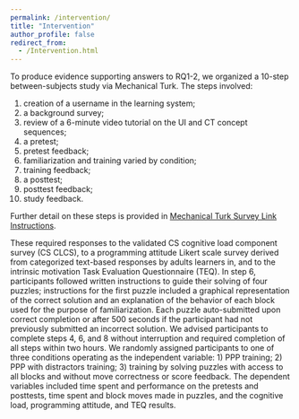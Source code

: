 ```yaml
---
permalink: /intervention/
title: "Intervention"
author_profile: false
redirect_from: 
  - /Intervention.html
---
```


To produce evidence supporting answers to RQ1-2, we organized a 10-step between-subjects study via Mechanical Turk.  The steps involved:
1. creation of a username in the learning system;
1. a background survey;
1. review of a 6-minute video tutorial on the UI and CT concept sequences;
1. a pretest;
1. pretest feedback;
1. familiarization and training varied by condition;
1. training feedback;
1. a posttest;
1. posttest feedback;
1. study feedback.

Further detail on these steps is provided in [Mechanical Turk Survey Link Instructions](/mturk_survey/).

These required responses to the validated CS cognitive load component survey (CS CLCS), to a programming attitude Likert scale survey derived from categorized text-based responses by adults learners in, and to the intrinsic motivation Task Evaluation Questionnaire (TEQ).  In step 6, participants followed written instructions to guide their solving of four puzzles; instructions for the first puzzle included a graphical representation of the correct solution and an explanation of the behavior of each block used for the purpose of familiarization.  Each puzzle auto-submitted upon correct completion or after 500 seconds if the participant had not previously submitted an incorrect solution.  We advised participants to complete steps 4, 6, and 8 without interruption and required completion of all steps within two hours.
We randomly assigned participants to one of three conditions operating as the independent variable: 1) PPP training; 2) PPP with distractors training; 3) training by solving puzzles with access to all blocks and without move correctness or score feedback. The dependent variables included time spent and performance on the pretests and posttests, time spent and block moves made in puzzles, and the cognitive load, programming attitude, and TEQ results.
